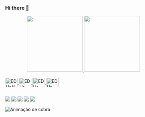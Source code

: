 ### Hi there 👋

<div align="center">
  <a href="https://github.com/REILOLx">
  <img height="180em" src="https://github-readme-stats.vercel.app/api?username=REILOLx&show_icons=true&theme=dracula&include_all_commits=true&count_private=true"/>
  <img height="180em" src="https://github-readme-stats.vercel.app/api/top-langs/?username=REILOLx&layout=compact&langs_count=7&theme=dracula"/>
</div>
<div style="display: inline_block"><br>
  <img align="center" alt="EDU-Js" height="30" width="40" src="https://img.icons8.com/color/48/000000/javascript--v2.png"/>
  <img align="center" alt="EDU-HTML" height="30" width="40" src="https://img.icons8.com/color/48/000000/html-5--v1.png"/>
  <img align="center" alt="EDU-CSS" height="30" width="40" src="https://img.icons8.com/color/48/000000/css3.png"/>
  <img align="center" alt="EDU-Python" height="30" width="40" src="https://img.icons8.com/color/48/000000/python--v2.png"/>

</div>
  
  ##
 
<div>
  <a href="https://www.youtube.com/c/BOYKILL3RTM" target="_blank"><img src="https://img.shields.io/badge/YouTube-FF0000? style=for-the-badge&logo=youtube&logoColor=white" target="_blank"></a>
  <a href="https://www.instagram.com/eduardo_reis23/" target="_blank"><img src="https://img.shields.io/badge/-Instagram-%23E4405F?style=for-the- badge&logo=instagram&logoColor=white" target="_blank"></a>
 	<a href="https://www.twitch.tv/reilol_games" target="_blank"><img src="https://img.shields.io/badge/Twitch-9146FF?style=for-the- badge&logo=twitch&logoColor=white" target="_blank"></a>
  <a href = "mailto:eduardoreis-23@hotmail.com"><img src="https://img.shields.io/badge/-Gmail-%23333?style=for-the-badge&logo=gmail&logoColor=white" destino ="_blank"></a>
  <a href="https://www.linkedin.com/in/eduardo-reis-375a9821a/" target="_blank"><img src="https://img.shields.io/badge/-LinkedIn-%230077B5?style=for-the-badge&logo=linkedin&logoColor=white" target="_blank"></a>
 
  ![ Animação de cobra ](https://github.com/REILOLx/REILOLx/blob/output/github-contribution-grid-snake.svg)
 
</div>
